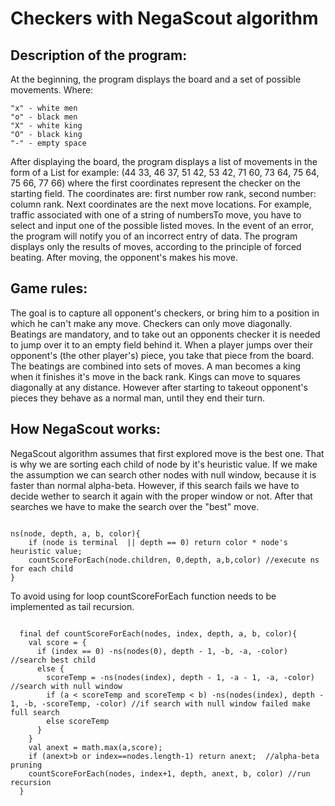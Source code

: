 # Checkers with NegaScout algorithm
## Description of the program:

At the beginning, the program displays the board and a set of possible movements. Where:

````
"x" - white men
"o" - black men
"X" - white king
"O" - black king
"-" - empty space
````

After displaying the board, the program displays a list of movements in the form of a List for example: (44 33, 46 37, 51 42, 53 42, 71 60, 73 64, 75 64, 75 66, 77 66) where the first coordinates represent the checker on the starting field. The coordinates are: first number row rank, second number: column rank. Next coordinates are the next move locations. For example, traffic associated with one of a string of numbersTo move, you have to select and input one of the possible listed moves. In the event of an error, the program will notify you of an incorrect entry of data. The program displays only the results of moves, according to the principle of forced beating. After moving, the opponent's makes his move.

## Game rules:
The goal is to capture all opponent's checkers, or bring him to a position in which he can't  make any move. Checkers can only move diagonally. Beatings are mandatory, and to take out an opponents checker it is needed to jump over it to an empty field behind it. When a player jumps over their opponent's (the other player's) piece, you take that piece from the board. The beatings are combined into sets of moves. A man becomes a king when it finishes it's move in the back rank. Kings can move to squares diagonally at any distance. However after starting to takeout opponent's pieces they behave as a normal man, until they end their turn.

## How NegaScout works:
 
 NegaScout algorithm assumes that first explored move is the best one. That is why we are sorting each child of node by it's heuristic value. If we make the assumption we can search other nodes with null window, because it is faster than normal alpha-beta. However, if this search fails we have to decide wether to search it again with the proper window or not. After that searches we have to make the search over the "best" move. 

````

ns(node, depth, a, b, color){
    if (node is terminal  || depth == 0) return color * node's heuristic value;
    countScoreForEach(node.children, 0,depth, a,b,color) //execute ns for each child
}

```` 

To avoid using for loop countScoreForEach function needs to be implemented as tail recursion. 

```` 

  final def countScoreForEach(nodes, index, depth, a, b, color){
    val score = {
      if (index == 0) -ns(nodes(0), depth - 1, -b, -a, -color) //search best child
      else {
        scoreTemp = -ns(nodes(index), depth - 1, -a - 1, -a, -color)  //search with null window
        if (a < scoreTemp and scoreTemp < b) -ns(nodes(index), depth - 1, -b, -scoreTemp, -color) //if search with null window failed make full search
        else scoreTemp
      }
    }
    val anext = math.max(a,score);
    if (anext>b or index==nodes.length-1) return anext;  //alpha-beta pruning
    countScoreForEach(nodes, index+1, depth, anext, b, color) //run recursion
  }
````


